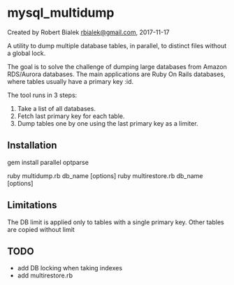 # mysql_multidump
Created by Robert Bialek rbialek@gmail.com, 2017-11-17

A utility to dump multiple database tables, in parallel, to distinct files without a global lock.

The goal is to solve the challenge of dumping large databases from Amazon RDS/Aurora databases. 
The main applications are Ruby On Rails databases, where tables usually have a primary key :id.

The tool runs in 3 steps:

1. Take a list of all databases.
2. Fetch last primary key for each table.
3. Dump tables one by one using the last primary key as a limiter.


Installation
---
gem install parallel optparse

ruby multidump.rb db_name [options] 
ruby multirestore.rb db_name [options]

Limitations
---

The DB limit is applied only to tables with a single primary key.
Other tables are copied without limit   

TODO
---
* add DB locking when taking indexes
* add multirestore.rb

